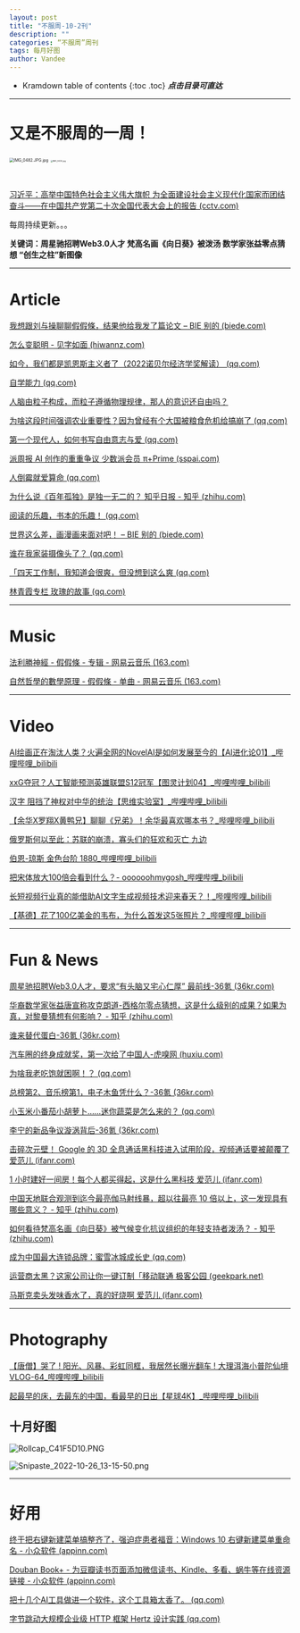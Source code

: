 ```yaml
---
layout: post
title: "不服周-10-2刊"
description: ""
categories: “不服周”周刊
tags: 每月好图
author: Vandee
---
```


* Kramdown table of contents
{:toc .toc}
***点击目录可直达***



------

# 又是不服周的一周！



<img src="https://s2.loli.net/2022/09/15/IaEBLOSFU6kGqrH.jpg" alt="IMG_0482.JPG.jpg" style="zoom:50%;" />

<img src="https://s2.loli.net/2022/09/15/KPVhHRgSJpwEcrk.jpg" alt="IMG_0432.jpg" style="zoom: 25%;" />

​              

[习近平：高举中国特色社会主义伟大旗帜 为全面建设社会主义现代化国家而团结奋斗——在中国共产党第二十次全国代表大会上的报告 (cctv.com)](https://content-static.cctvnews.cctv.com/snow-book/index.html?toc_style_id=feeds_default&share_to=wechat&item_id=5914644623199900932&track_id=B38020D9-0441-43D0-AD3C-4650B071F6DB_688397882954)

每周持续更新。。。

**关键词：周星驰招聘Web3.0人才  梵高名画《向日葵》被泼汤  数学家张益零点猜想  “创生之柱”新图像**



------



# Article

[我想跟刘与操聊聊假假條，结果他给我发了篇论文 – BIE 别的 (biede.com)](https://www.biede.com/jiajiatiao/)

[怎么变聪明 - 见字如面 (hiwannz.com)](https://hiwannz.com/archives/731)

[如今，我们都是凯恩斯主义者了（2022诺贝尔经济学奖解读） (qq.com)](https://mp.weixin.qq.com/s/vgI8_s-VPurRZ1oXqNs2KQ)

[自学能力 (qq.com)](https://mp.weixin.qq.com/s/doIdvqkGZMYK5Do7RYijEg)

[人脑由粒子构成，而粒子遵循物理规律，那人的意识还自由吗？](https://daily.zhihu.com/story/9754363)

[为啥这段时间强调农业重要性？因为曾经有个大国被粮食危机给搞崩了 (qq.com)](https://mp.weixin.qq.com/s/lT8nRuTDcAukFUZRvdPvAw)

[第一个现代人，如何书写自由意志与爱 (qq.com)](https://mp.weixin.qq.com/s/FpfcQ_VYhzHQltKEszpWRg)

[派周报   AI 创作的重重争议  少数派会员 π+Prime (sspai.com)](https://sspai.com/prime/story/pi-weekly-014)

[人倒霉就爱算命 (qq.com)](https://mp.weixin.qq.com/s/KrBoh5PGNlwQg3oR9-ar5w)

[为什么说《百年孤独》是独一无二的？ 知乎日报 - 知乎 (zhihu.com)](https://daily.zhihu.com/story/9754134)

[阅读的乐趣，书本的乐趣！ (qq.com)](https://mp.weixin.qq.com/s/Vtex5nnBJ2pzMjC0_0hrhA)

[世界这么差，画漫画来面对吧！ – BIE 别的 (biede.com)](https://www.biede.com/anusman/)

[谁在我家装摄像头了？ (qq.com)](https://mp.weixin.qq.com/s/j5S5kbfdxcM6g3SmVbRPHA)

[「四天工作制，我知道会很爽，但没想到这么爽 (qq.com)](https://mp.weixin.qq.com/s/Lnoaqr5fR8xv5xM1b90ANw)

[林青霞专栏  玫瑰的故事 (qq.com)](https://mp.weixin.qq.com/s/Yb2JKaLwUYzfGcTgxV6TBA)

------



# Music

[法利勝神經 - 假假條 - 专辑 - 网易云音乐 (163.com)](https://music.163.com/#/album?id=99008258)

[自然哲學的數學原理 - 假假條 - 单曲 - 网易云音乐 (163.com)](https://music.163.com/#/song?id=1499799196)

------



# Video

[AI绘画正在淘汰人类？火遍全网的NovelAI是如何发展至今的【AI进化论01】_哔哩哔哩_bilibili](https://www.bilibili.com/video/BV1Ye4y177ns/?spm_id_from=444.41.list.card_archive.click&vd_source=92184533e359726f138fee9650261f0f)

[xxG夺冠？人工智能预测英雄联盟S12冠军【图灵计划04】_哔哩哔哩_bilibili](https://www.bilibili.com/video/BV1P14y1j7hm/?spm_id_from=444.42.list.card_archive.click&vd_source=92184533e359726f138fee9650261f0f)

[汉字 阻挡了神权对中华的统治【思维实验室】_哔哩哔哩_bilibili](https://www.bilibili.com/video/BV14e4y1v7Yg/?is_story_h5=false&p=1&share_from=ugc&share_medium=iphone&share_plat=ios&share_session_id=5CA1EFA3-3F53-4E11-A7A5-BFD3E8C2A21F&share_source=GENERIC&share_tag=s_i&timestamp=1665896461&unique_k=vUN6rtO&vd_source=92184533e359726f138fee9650261f0f)

[【余华X罗翔X黄鸭兄】聊聊《兄弟》！余华最喜欢哪本书？_哔哩哔哩_bilibili](https://www.bilibili.com/video/BV1Ue4y187dT/?spm_id_from=333.1007.tianma.4-1-12.click&vd_source=92184533e359726f138fee9650261f0f)

[俄罗斯何以至此：苏联的崩溃，寡头们的狂欢和灭亡  九边](https://mp.weixin.qq.com/s/SOeCkX4K7cXq-f8LmAmRAw)

[伯恩-琼斯   金色台阶 1880_哔哩哔哩_bilibili](https://www.bilibili.com/video/BV1he4y177Lb/?spm_id_from=444.42.list.card_archive.click&vd_source=92184533e359726f138fee9650261f0f)

[把宋体放大100倍会看到什么？- oooooohmygosh_哔哩哔哩_bilibili](https://www.bilibili.com/video/BV1uK411D7TT/?vd_source=92184533e359726f138fee9650261f0f)

[长短视频行业真的能借助AI文字生成视频技术迎来春天？！_哔哩哔哩_bilibili](https://www.bilibili.com/video/BV1ce4y1S7oF/?vd_source=92184533e359726f138fee9650261f0f)

[【基德】花了100亿美金的韦布，为什么首发这5张照片？_哔哩哔哩_bilibili](https://www.bilibili.com/video/BV1ZG411H7ss/?is_story_h5=false&p=1&share_from=ugc&share_medium=iphone&share_plat=ios&share_session_id=D4631D8A-6D0E-405D-9FAA-750682805348&share_source=GENERIC&share_tag=s_i&timestamp=1666193207&unique_k=2Mh3AR2&vd_source=92184533e359726f138fee9650261f0f)

------



# Fun & News

[周星驰招聘Web3.0人才，要求“有头脑又宅心仁厚”  最前线-36氪 (36kr.com)](https://36kr.com/p/1964377506097416)

[华裔数学家张益唐宣称攻克朗道-西格尔零点猜想，这是什么级别的成果？如果为真，对黎曼猜想有何影响？ - 知乎 (zhihu.com)](https://www.zhihu.com/question/559674941)

[谁来替代蛋白-36氪 (36kr.com)](https://www.36kr.com/p/1972534180154497)

[汽车圈的终身成就奖，第一次给了中国人-虎嗅网 (huxiu.com)](https://www.huxiu.com/article/694526.html?f=rss)

[为啥我老吃饱就困啊！？ (qq.com)](https://mp.weixin.qq.com/s/3T05-z7njKNi-CZhevFh6w)

[总榜第2、音乐榜第1，电子木鱼凭什么？-36氪 (36kr.com)](https://www.36kr.com/p/1967414475473667)

[小玉米小番茄小胡萝卜……迷你蔬菜是怎么来的？ (qq.com)](https://mp.weixin.qq.com/s/8_M_KNBhw-zhBNHUbhEDaQ)

[李宁的新品争议漩涡背后-36氪 (36kr.com)](https://www.36kr.com/p/1964477810583813)

[击碎次元壁！ Google 的 3D 全息通话黑科技进入试用阶段，视频通话要被颠覆了  爱范儿 (ifanr.com)](https://www.ifanr.com/1517592?utm_source=rss&utm_medium=rss&utm_campaign=)

[1 小时建好一间房！每个人都买得起，这是什么黑科技  爱范儿 (ifanr.com)](https://www.ifanr.com/1517458?utm_source=rss&utm_medium=rss&utm_campaign=)

[中国天地联合观测到迄今最亮伽马射线暴，超以往最亮 10 倍以上，这一发现具有哪些意义？ - 知乎 (zhihu.com)](https://www.zhihu.com/question/559912213?utm_id=0)

[如何看待梵高名画《向日葵》被气候变化抗议组织的年轻支持者泼汤？ - 知乎 (zhihu.com)](https://www.zhihu.com/question/559497658?utm_id=0)

[成为中国最大连锁品牌：蜜雪冰城成长史 (qq.com)](https://mp.weixin.qq.com/s?__biz=MzU3Mjk1OTQ0Ng==&mid=2247496462&idx=1&sn=cb59cea1949fba9c24d39528c071d42f&chksm=fcca4cb7cbbdc5a1a4537baf2f3605df10fe2bcc9cf90d4a9a5c8e023f8856891771cf805e9f&scene=58&subscene=0#rd)

[运营商太黑？这家公司让你一键订制「移动联通    极客公园 (geekpark.net)](https://www.geekpark.net/news/309437)

[马斯克卖头发味香水了，真的好烧啊  爱范儿 (ifanr.com)](https://www.ifanr.com/1516775?utm_source=rss&utm_medium=rss&utm_campaign=)

------



# Photography

[【唐僧】哭了 ! 阳光、风暴、彩虹同框，我居然长曝光翻车 ! 大理洱海小普陀仙境 VLOG-64_哔哩哔哩_bilibili](https://www.bilibili.com/video/BV1Bd4y117Y5/?vd_source=92184533e359726f138fee9650261f0f)

[起最早的床，去最东的中国，看最早的日出【星球4K】_哔哩哔哩_bilibili](https://www.bilibili.com/video/BV1Dd4y117zy/?spm_id_from=444.41.list.card_archive.click&vd_source=92184533e359726f138fee9650261f0f)

## 十月好图

![Rollcap_C41F5D10.PNG](https://s2.loli.net/2022/10/26/NtHd69JoejMhfzr.png)

![Snipaste_2022-10-26_13-15-50.png](https://s2.loli.net/2022/10/26/zDpYGUwcnoBHM3d.png)

------



# 好用

[终于把右键新建菜单搞整齐了，强迫症患者福音：Windows 10 右键新建菜单重命名 - 小众软件 (appinn.com)](https://www.appinn.com/context-menu-change-name-win10/)

[Douban Book+ - 为豆瓣读书页面添加微信读书、Kindle、多看、蜗牛等在线资源链接 - 小众软件 (appinn.com)](https://www.appinn.com/douban-book-plus/)

[把十几个AI工具做进一个软件，这个工具箱太香了。 (qq.com)](https://mp.weixin.qq.com/s/dX_GrTUZDppVf5QNyjKd7g)

[字节跳动大规模企业级 HTTP 框架 Hertz 设计实践 (qq.com)](https://mp.weixin.qq.com/s?__biz=MzI1MzYzMjE0MQ==&mid=2247499445&idx=1&sn=ddbd5426f375fd7e23bac2a6a3f9dfb3&chksm=e9d33557dea4bc414e7b48871b64ce8b3ad57b5e297dd77c5ffd64df8d521ffaafd0e787585d&scene=58&subscene=0#rd)

